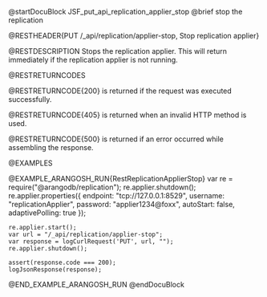 
@startDocuBlock JSF_put_api_replication_applier_stop
@brief stop the replication

@RESTHEADER{PUT /_api/replication/applier-stop, Stop replication applier}

@RESTDESCRIPTION
Stops the replication applier. This will return immediately if the
replication applier is not running.

@RESTRETURNCODES

@RESTRETURNCODE{200}
is returned if the request was executed successfully.

@RESTRETURNCODE{405}
is returned when an invalid HTTP method is used.

@RESTRETURNCODE{500}
is returned if an error occurred while assembling the response.

@EXAMPLES

@EXAMPLE_ARANGOSH_RUN{RestReplicationApplierStop}
    var re = require("@arangodb/replication");
    re.applier.shutdown();
    re.applier.properties({
      endpoint: "tcp://127.0.0.1:8529",
      username: "replicationApplier",
      password: "applier1234@foxx",
      autoStart: false,
      adaptivePolling: true
    });

    re.applier.start();
    var url = "/_api/replication/applier-stop";
    var response = logCurlRequest('PUT', url, "");
    re.applier.shutdown();

    assert(response.code === 200);
    logJsonResponse(response);
@END_EXAMPLE_ARANGOSH_RUN
@endDocuBlock


